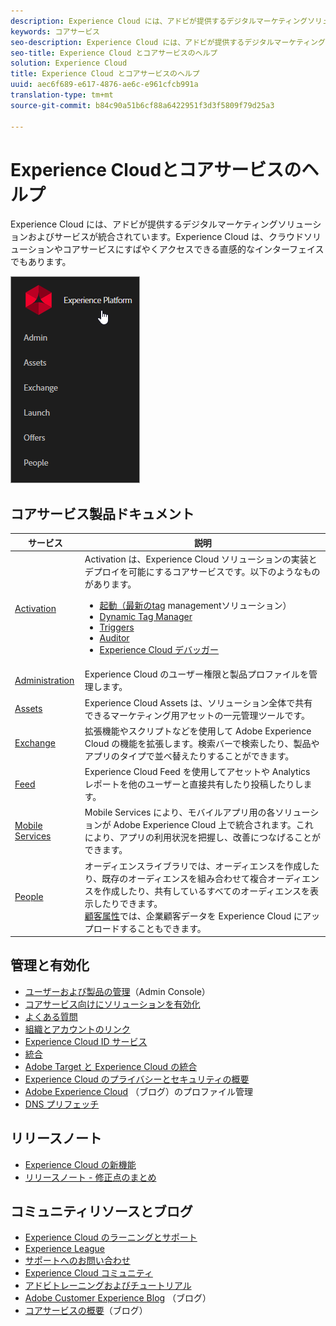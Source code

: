 ```yaml
---
description: Experience Cloud には、アドビが提供するデジタルマーケティングソリューションおよびサービスが統合されています。Experience Cloud は、クラウドソリューションやコアサービスにすばやくアクセスできる直感的なインターフェイスでもあります。
keywords: コアサービス
seo-description: Experience Cloud には、アドビが提供するデジタルマーケティングソリューションおよびサービスが統合されています。Experience Cloud は、クラウドソリューションやコアサービスにすばやくアクセスできる直感的なインターフェイスでもあります。
seo-title: Experience Cloud とコアサービスのヘルプ
solution: Experience Cloud
title: Experience Cloud とコアサービスのヘルプ
uuid: aec6f689-e617-4876-ae6c-e961cfcb991a
translation-type: tm+mt
source-git-commit: b84c90a51b6cf88a6422951f3d3f5809f79d25a3

---
```



# Experience Cloudとコアサービスのヘルプ

Experience Cloud には、アドビが提供するデジタルマーケティングソリューションおよびサービスが統合されています。Experience Cloud は、クラウドソリューションやコアサービスにすばやくアクセスできる直感的なインターフェイスでもあります。

![](assets/experience-cloud-core-services.png)

## コアサービス製品ドキュメント

| サービス | 説明 |
|--- |--- |
| [Activation](activation/activation.md) | Activation は、Experience Cloud ソリューションの実装とデプロイを可能にするコアサービスです。以下のようなものがあります。<ul><li>[起動（最新のtag](https://docs.adobelaunch.com/) managementソリューション）</li><li>[Dynamic Tag Manager](https://marketing.adobe.com/resources/help/en_US/dtm/)</li><li>[Triggers](activation/triggers.md)</li><li>[Auditor](https://marketing.adobe.com/resources/help/en_US/auditor/)</li><li>[Experience Cloud デバッガー](https://marketing.adobe.com/resources/help/en_US/experience-cloud-debugger/)</li></ul> |
| [Administration](admin-getting-started/admin-getting-started.md) | Experience Cloud のユーザー権限と製品プロファイルを管理します。 |
| [Assets](experience-cloud-assets/experience-cloud-assets.md) | Experience Cloud Assets は、ソリューション全体で共有できるマーケティング用アセットの一元管理ツールです。 |
| [Exchange](https://experiencecloud.adobeexchange.com/) | 拡張機能やスクリプトなどを使用して Adobe Experience Cloud の機能を拡張します。検索バーで検索したり、製品やアプリのタイプで並べ替えたりすることができます。 |
| [Feed](feed.md) | Experience Cloud Feed を使用してアセットや Analytics レポートを他のユーザーと直接共有したり投稿したりします。 |
| [Mobile Services](https://marketing.adobe.com/resources/help/en_US/mobile/) | Mobile Services により、モバイルアプリ用の各ソリューションが Adobe Experience Cloud 上で統合されます。これにより、アプリの利用状況を把握し、改善につなげることができます。 |
| [People](audience-library/audience-library.md) | オーディエンスライブラリでは、オーディエンスを作成したり、既存のオーディエンスを組み合わせて複合オーディエンスを作成したり、共有しているすべてのオーディエンスを表示したりできます。<br>[顧客属性](attributes/attributes.md)では、企業顧客データを Experience Cloud にアップロードすることもできます。 |

## 管理と有効化

* [ユーザーおよび製品の管理](admin-getting-started/admin-getting-started.md)（Admin Console）
* [コアサービス向けにソリューションを有効化](core-services/core-services.md)
* [よくある質問](admin-getting-started/admin-getting-started.md)
* [組織とアカウントのリンク](admin-getting-started/organizations.md)
* [Experience Cloud ID サービス](https://marketing.adobe.com/resources/help/en_US/mcvid/)
* [統合](marketing-cloud-integrations.md)
* [Adobe Target と Experience Cloud の統合](https://marketing.adobe.com/resources/help/en_US/target/a4t/c_integrating_target_with_mac.html)
* [Experience Cloud のプライバシーとセキュリティの概要](assets/Adobe-Marketing-Cloud-Privacy-and-Security-Overview.pdf)
* [Adobe Experience Cloud](https://theblog.adobe.com/profile-management-adobe-marketing-cloud-comes-together/) （ブログ）のプロファイル管理
* [DNS プリフェッチ](admin-getting-started/admin-getting-started.md#concept_6BC8C6856E3644F8956D7AD0A96383B7)

## リリースノート

* [Experience Cloud の新機能](marketing-cloud-interface/marketing-cloud-interface.md#concept_9A4370BD59744928BDC9F87E978798B3)
* [リリースノート - 修正点のまとめ](marketing-cloud-interface/release-notes.md#concept_F5C9FF69A5B44395BB5FA0552F4E9175)

## コミュニティリソースとブログ

* [Experience Cloud のラーニングとサポート](https://helpx.adobe.com/support/experience-cloud.html)
* [Experience League](https://landing.adobe.com/experience-league/)
* [サポートへのお問い合わせ](https://helpx.adobe.com/contact/enterprise-support.ec.html)
* [Experience Cloud コミュニティ](https://forums.adobe.com/community/experience-cloud)
* [アドビトレーニングおよびチュートリアル](https://helpx.adobe.com/learning.html?promoid=KAUDK)
* [Adobe Customer Experience Blog](https://theblog.adobe.com/customer-experience/) （ブログ）
* [コアサービスの概要](https://theblog.adobe.com/part-2-capturing-leveraging-consumer-behavior-adobe-marketing-cloud/)（ブログ）

